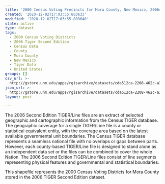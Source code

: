 ```yaml
---
title: '2000 Census Voting Precincts for Mora County, New Mexico, 2006se TIGER'
created: '2020-12-02T17:03:55.803633'
modified: '2020-12-02T17:03:55.803640'
state: active
type: dataset
tags:
  - 2000 Census Voting Districts
  - 2006 Tiger Second Edition
  - Census Data
  - County
  - Mora County
  - New Mexico
  - Tiger Data
  - United States
groups: []
csv_url: >-
  http://gstore.unm.edu/apps/rgisarchive/datasets/cda512ca-2208-462c-a3ce-4a313890679e/tgr2006se_mora_vtd00.derived.csv
json_url: >-
  http://gstore.unm.edu/apps/rgisarchive/datasets/cda512ca-2208-462c-a3ce-4a313890679e/tgr2006se_mora_vtd00.derived.json
layout: post

---
```

The 2006 Second Edition TIGER/Line files are an extract of selected geographic and cartographic information from the Census TIGER database.  The geographic coverage for a single TIGER/Line file is a county or statistical equivalent entity, with the coverage area based on the latest available governmental unit boundaries. The Census TIGER database represents a seamless national file with no overlaps or gaps between parts.  However, each county-based TIGER/Line file is designed to stand alone as an independent data set or the files can be combined to cover the whole Nation.  The 2006 Second Edition  TIGER/Line files consist of line segments representing physical features and governmental and statistical boundaries.  

This shapefile represents the 2000 Census Voting Districts for Mora County stored in the 2006 TIGER Second Edition dataset.

